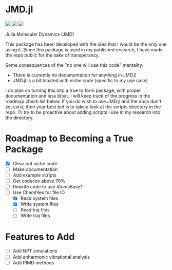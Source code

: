 [ci-img]: https://github.com/Cavenfish/JMD/actions/workflows/CI.yml/badge.svg
[ci-url]: https://github.com/Cavenfish/JMD/actions/workflows/CI.yml

[aqua-img]: https://raw.githubusercontent.com/JuliaTesting/Aqua.jl/master/badge.svg
[aqua-url]: https://github.com/JuliaTesting/Aqua.jl

[codecov-img]: https://codecov.io/github/Cavenfish/JMD/branch/main/graph/badge.svg
[codecov-url]: https://app.codecov.io/github/Cavenfish/JMD

# JMD.jl

[![][ci-img]][ci-url] [![][aqua-img]][aqua-url] [![][codecov-img]][codecov-url]

Julia Molecular Dynamics (JMD)

This package has been developed with the idea that I would be the only one using it. Since this package is used in my published research, I have made the repo public for the sake of transperancy. 

Some consequences of the "no one will use this code" mentality:
  
  - There is currently no documentation for anything in JMD.jl
  - JMD.jl is a bit bloated with niche code (specific to my use case)

I do plan on turning this into a true to form package, with proper documentation and less bloat. I will keep track of the progress in the roadmap check list below. If you do wish to use JMD.jl and the docs don't yet exist, then your best bet is to take a look at the scripts directory in the repo. I'll try to be proactive about adding scripts I use in my research into the directory. 

# Roadmap to Becoming a True Package

  - [x] Clear out niche code
  - [ ] Make documentation
  - [ ] Add example scripts
  - [ ] Get codecov above 70%
  - [ ] Rewrite code to use AtomsBase?
  - [ ] Use Chemfiles for file IO
    - [x] Read system files 
    - [x] Write system files
    - [ ] Read traj files
    - [ ] Write traj files

# Features to Add

  - [ ] Add NPT simulations
  - [ ] Add anharmonic vibrational analysis
  - [ ] Add PIMD methods